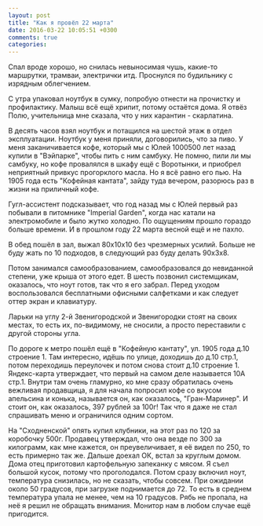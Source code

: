 ```yaml
---
layout: post
title: "Как я провёл 22 марта"
date: 2016-03-22 10:05:51 +0300
comments: true
categories: 
---
```

Спал вроде хорошо, но снилась невыносимая чушь, какие-то маршрутки, трамваи, электрички итд. Проснулся по будильнику с изрядным облегчением.
 
С утра упаковал ноутбук в сумку, попробую отнести на прочистку и профилактику. Малыш всё ещё хрипит, потому остаётся дома. Я отвёз Полю, учительница мне сказала, что у них карантин - скарлатина.

В десять часов взял ноутбук и потащился на шестой этаж в отдел эксплуатации. Ноутбук у меня приняли, договорились, что за пиво. У меня заканичивается кофе, который мы с Юлей 1000500 лет назад купили в "Вэйпарке", чтобы пить с ним самбуку. Не помню, пили ли мы самбуку, но кофе провалялся в шкафу ещё с Воротынки, и приобрел неприятный привкус прогорклого масла. Но я всё равно его пью. На 1905 года есть "Кофейная кантата", зайду туда вечером, разорюсь раз в жизни на приличный кофе.

Гугл-ассистент подсказывает, что год назад мы с Юлей первый раз побывали в питомнике "Imperial Garden", когда нас катали на электромобиле и было жутко холодно. По ощущениям прошло гораздо больше времени. И в прошлом году 22 марта весной ещё и не пахло.

В обед пошёл в зал, выжал 80х10х10 без чрезмерных усилий. Больше не буду жать по 10 подходов, в следующий раз буду делать 90х3х8.

Потом занимался самообразованием, самообразовался до невиданной степени, уже крыша от этого едет. В шесть позвонил системщикам, оказалось, что ноут готов, так что я его забрал. Перед уходом воспользовался бесплатными офисными салфетками и как следует оттер экран и клавиатуру.

Ларьки на углу 2-й Звенигородской и Звенигородки стоят на своих местах, то есть их, по-видимому, не сносили, а просто переставили с другой стороны угла.

По дороге к метро пошёл ещё в "Кофейную кантату", ул. 1905 года д.10 строение 1. Там интересно, идёшь по улице, доходишь до д.10 стр.1, потом переходишь переулочек и потом снова стоит д.10 строение 1. Яндекс-карта утверждает, что первый на самом деле называется 10А стр.1. Внутри там очень гламурно, ко мне сразу обратилась очень вежливая продавщица, я для начала попросил кофе со вкусом апельсина и конька, называется он, как оказалось, "Гран-Маринер". И стоит он, как оказалось, 397 рублей за 100г! Так что я даже не стал спрашивать меню и ограничился одним сортом. 

На "Сходненской" опять купил клубники, на этот раз по 120 за коробочку 500г. Продавец утверждал, что она везде по 300 за килограмм, как мне кажется, он преувеличивает, я её видел по 250, то есть примерно так же. Дальше доехал ОК, встал за круглым домом. Дома отец приготовил картофельную запеканку с мясом. Я съел большой кусок, потому что проголодался. Потом сразу включил ноут, температура снизилась, но не сказать, чтобы совсем. При ожидании около 50 градусов, при загрузке поднимается до 72. То есть в среднем температура упала не менее, чем на 10 градусов. Рябь не пропала, на неё я решил не обращать внимания. Монитор нам в любом случае ещё пригодится. 